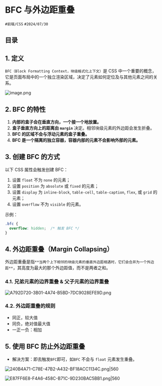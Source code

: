 
# BFC 与外边距重叠


`#前端/CSS`  `#2024/07/30` 


## 目录
<!-- toc -->
 ## 1. 定义 

`BFC（Block Formatting Context，块级格式化上下文）`是 CSS 中一个重要的概念，它是页面布局中的一个独立渲染区域，决定了元素如何定位及与其他元素之间的关系。

![image.png](https://832-1310531898.cos.ap-beijing.myqcloud.com/yuque/54562a17d3dbd31f0f89a9e125bfe2c3.png)

## 2. BFC 的特性

1. **内部的盒子会在垂直方向，一个接一个地放置。**
2. **盒子垂直方向上的距离由 `margin`** 决定。相邻块级元素的外边距会发生折叠。
3. **BFC 的区域不会与浮动元素的盒子重叠。**
4. **BFC 是一个隔离的独立容器，容器内部的元素不会影响外部的元素。**

## 3. 创建 BFC 的方式

以下 CSS 属性会触发创建 BFC：

1. 设置 `float` 不为 `none` 的元素；
2. 设置 `position` 为 `absolute` 或 `fixed` 的元素；
3. 设置 `display` 为 `inline-block`, `table-cell`, `table-caption`, `flex`, 或 `grid` 的元素；
4. 设置 `overflow` 不为 `visible` 的元素。

示例：
```css
.bfc {
  overflow: hidden;  /* 触发 BFC */
}
```

## 4. 外边距重叠（Margin Collapsing）

外边距重叠是指`**当两个上下相邻的块级元素的垂直外边距相遇时，它们会合并为一个外边距**`，其高度为最大的那个外边距值，而不是两者之和。

### 4.1. 兄弟元素的边界重叠 &  父子元素的边界重叠

![A792D720-3B01-4A74-B5BD-7DC9028EFE9D.png](https://832-1310531898.cos.ap-beijing.myqcloud.com/yuque/e34a6a6d31a5c93b4d342ec4a57f596b.png)

### 4.2. 外边距重叠的规则

- 同正，较大值 
- 同负，绝对值最大值
- 一正一负：相加

## 5. 使用 BFC 防止外边距重叠

- 解决方案：即去触发`BFC`即可，如`BFC` 不会与 `float` 元素发生重叠。

![240B4A71-C78E-47B2-A432-BF18ACC1134C.png|560](https://832-1310531898.cos.ap-beijing.myqcloud.com/yuque/c4f97a2d27026987eb2967c1a6d48207.png)

![E87FF6E8-F4A6-458C-B71C-9D230BAC5BB1.png|560](https://832-1310531898.cos.ap-beijing.myqcloud.com/yuque/ff8df8522e39084cec5d64669309ac23.png)

